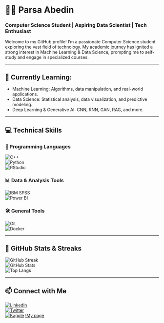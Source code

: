 # 👨‍💻 Parsa Abedin  
### Computer Science Student | Aspiring Data Scientist | Tech Enthusiast  

Welcome to my GitHub profile! I’m a passionate Computer Science student exploring the vast field of technology. My academic journey has ignited a strong interest in Machine Learning & Data Science, prompting me to self-study and engage in specialized courses.  

---

## 🌱 Currently Learning:  
- Machine Learning: Algorithms, data manipulation, and real-world applications.  
- Data Science: Statistical analysis, data visualization, and predictive modeling.  
- Deep Learning & Generative AI: CNN, RNN, GAN, RAG, and more.  

---

## 💻 Technical Skills  

### 🚀 Programming Languages  
![C++](https://img.shields.io/badge/C%2B%2B-00599C?style=flat&logo=c%2B%2B&logoColor=white)  
![Python](https://img.shields.io/badge/Python-3776AB?style=flat&logo=python&logoColor=white)  
![RStudio](https://img.shields.io/badge/RStudio-276DC3?style=flat&logo=rstudio&logoColor=white)  

### 📊 Data & Analysis Tools  
![IBM SPSS](https://img.shields.io/badge/SPSS-002F86?style=flat&logo=ibm&logoColor=white)  
![Power BI](https://img.shields.io/badge/Power%20BI-F2C811?style=flat&logo=powerbi&logoColor=black)  

### 🛠️ General Tools  
![Git](https://img.shields.io/badge/Git-F05032?style=flat&logo=git&logoColor=white)  
![Docker](https://img.shields.io/badge/Docker-2496ED?style=flat&logo=docker&logoColor=white)  

---

## 🚀 GitHub Stats & Streaks  
![GitHub Streak](https://streak-stats.demolab.com?user=ParsaAb13&theme=tokyonight)  
![GitHub Stats](https://github-readme-stats.vercel.app/api?username=ParsaAb13&show_icons=true&theme=tokyonight)  
![Top Langs](https://github-readme-stats.vercel.app/api/top-langs/?username=ParsaAb13&layout=compact&theme=tokyonight)  
  

---

## 📫 Connect with Me  
[![LinkedIn](https://img.shields.io/badge/LinkedIn-0A66C2?style=flat&logo=linkedin&logoColor=white)](https://www.linkedin.com/in/parsaabedin)  
[![Twitter](https://img.shields.io/badge/Twitter-1DA1F2?style=flat&logo=twitter&logoColor=white)](https://x.com/AbedinParsaa)  
[![Kaggle](https://img.shields.io/badge/Kaggle-20BEFF?style=flat&logo=kaggle&logoColor=white)](https://www.kaggle.com/parsaabedin)
[!My page](https://ParsaAb13.github.io/ParsaAb13.github.io/)
